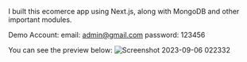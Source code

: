 I built this ecomerce app using Next.js, along with MongoDB and other important modules.

Demo Account:
email: admin@gmail.com
password: 123456

You can see the preview below:
![Screenshot 2023-09-06 022332](https://github.com/Midzi69/ecomerce/assets/76227243/8be6d230-5ded-45e2-8f64-79a2d23aa3d3)



